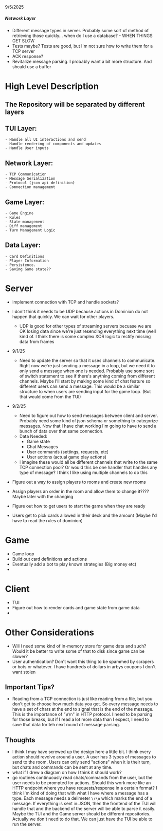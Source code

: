 9/5/2025

##### Network Layer
- Different message types in server. Probably some sort of method of retrieving those quickly... when do I use a database?
                - WHEN THINGS GET SLOW
- Tests maybe? Tests are good, but I'm not sure how to write them for a TCP server
- ACK response?
- Revitalize message parsing. I probably want a bit more structure. And should use a buffer

# High Level Description

## The Repository will be separated by different layers

## TUI Layer:
    - Handle all UI interactions and send 
    - Handle rendering of components and updates
    - Handle User inputs

## Network Layer:
    - TCP Communication
    - Message Serialization
    - Protocol (json api definition)
    - Connection management

## Game Layer:
    - Game Engine
    - Rules
    - State management 
    - Diff management
    - Turn Management Logic

## Data Layer:
    - Card Definitions
    - Player Information
    - Persistence. 
    - Saving Game state??


# Server
- Implement connection with TCP and handle sockets?
- I don't think it needs to be UDP because actions in Dominion do not happen that quickly. We can wait for other players. 
    - UDP is good for other types of streaming servers becuase we are OK losing data since we're just resending everything next time (well kind of. I think there is some complex XOR logic to rectify missing data from frames

- 9/1/25
    - Need to update the server so that it uses channels to communicate. Right now we're just sending a message in a loop, but we need it to only send a message when one is needed. Probably use some sort of switch statement to see if there's anything coming from different channels. Maybe I'll start by making some kind of chat feature so different users can send a message. This would be a similar structure to when users are sending input for the game loop. (But that would come from the TUI)

- 9/2/25
    - Need to figure out how to send messages between client and server. Probably need some kind of json schema or something to categorize messages. Now that I have chat working I'm going to have to send a bunch of data over that same connection. 
    - Data Needed:
        - Game state
        - Chat Messages
        - User commands  (settings, requests, etc)  
        - User actions (actual game play actions)
    - I imagine these would all be different channels that write to the same TCP connection pool? Or would this be one handler that handles any type of message? I think I like using multiple channels to do this

- Figure out a way to assign players to rooms and create new rooms
- Assign players an order in the room and allow them to change it???? Maybe later with the changing
- Figure out how to get users to start the game when they are ready
- Users get to pick cards allowed in their deck and the amount (Maybe I'd have to read the rules of dominion)

# Game
- Game loop
- Build out card definitions and actions
- Eventually add a bot to play known strategies (Big money etc)
- 

# Client
- TUI
- Figure out how to render cards and game state from game data
- 


# Other Considerations
- Will I need some kind of in-memory store for game data and such? Would it be better to write some of that to disk since game can be slower?
- User authentication? Don't want this thing to be spammed by scrapers or bots or whatever. I have hundreds of dollars in arbys coupons I don't want stolen


## Important Tips?
- Reading from a TCP connection is just like reading from a file, but you don't get to choose how much data you get. So every message needs to have a set of chars at the end to signal that is the end of the message. This is the importance of "\r\n" in HTTP protocol. I need to be parsing for those breaks, but if I read a lot more data than I expect, I need to save that data for teh next round of message parsing. 

## Thoughts

- I think I may have screwed up the design here a little bit. I think every action should revolve around a user. A user has 3 types of messages to send to the room. Users can only send "actions" when it is their turn, but chats and commands can be sent at any time. 
- what if I drew a diagram on how I think it should work?
- go routines continuously read chats/commands from the user, but the user needs to be prompted for actions. Should this work more like an HTTP endpoint where you have requests/response in a certain format? I think I'm kind of doing that with what I have where a message has a type. Each message needs a delimeter `\r\n` which marks the end of a message. If everything is sent in JSON, then the frontend of the TUI will handle that and the backend of the server will be able to parse it easily. Maybe the TUI and the Game server should be different repositories. Actually we don't need to do that. We can just have the TUI be able to run the server. 

